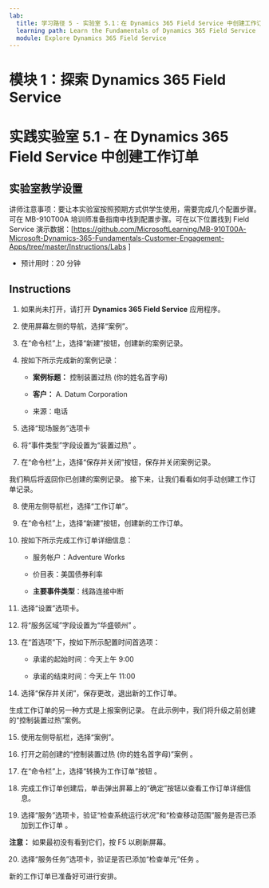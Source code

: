 ```yaml
---
lab:
  title: 学习路径 5 - 实验室 5.1：在 Dynamics 365 Field Service 中创建工作订单
  learning path: Learn the Fundamentals of Dynamics 365 Field Service
  module: Explore Dynamics 365 Field Service
---
```


模块 1：探索 Dynamics 365 Field Service
========================

# 实践实验室 5.1 - 在 Dynamics 365 Field Service 中创建工作订单

## 实验室教学设置

讲师注意事项：要让本实验室按照预期方式供学生使用，需要完成几个配置步骤。可在 MB-910T00A 培训师准备指南中找到配置步骤。可在以下位置找到 Field Service 演示数据：[https://github.com/MicrosoftLearning/MB-910T00A-Microsoft-Dynamics-365-Fundamentals-Customer-Engagement-Apps/tree/master/Instructions/Labs ]

  - 预计用时：20 分钟

## Instructions

1. 如果尚未打开，请打开 **Dynamics 365 Field Service** 应用程序。

2. 使用屏幕左侧的导航，选择“案例”。

3. 在“命令栏”上，选择“新建”按钮，创建新的案例记录。 

4. 按如下所示完成新的案例记录：

    - **案例标题：** 控制装置过热 (你的姓名首字母)

    - **客户：** A. Datum Corporation

    - 来源：电话

5. 选择“现场服务”选项卡

6. 将“事件类型”字段设置为“装置过热” 。

7. 在“命令栏”上，选择“保存并关闭”按钮，保存并关闭案例记录。 

我们稍后将返回你已创建的案例记录。 接下来，让我们看看如何手动创建工作订单记录。

8. 使用左侧导航栏，选择“工作订单”。

9. 在“命令栏”上，选择“新建”按钮，创建新的工作订单。 

10. 按如下所示完成工作订单详细信息：

    - 服务帐户：Adventure Works

    - 价目表：美国债券利率

    - **主要事件类型**：线路连接中断

11. 选择“设置”选项卡。

12. 将“服务区域”字段设置为“华盛顿州” 。

13. 在“首选项”下，按如下所示配置时间首选项：

    - 承诺的起始时间：今天上午 9:00

    - 承诺的结束时间：今天上午 11:00

14. 选择“保存并关闭”，保存更改，退出新的工作订单。

生成工作订单的另一种方式是上报案例记录。 在此示例中，我们将升级之前创建的“控制装置过热”案例。

15. 使用左侧导航栏，选择“案例”。

16. 打开之前创建的“控制装置过热 (你的姓名首字母)”案例 。

17. 在“命令栏”上，选择“转换为工作订单”按钮 。

18. 完成工作订单创建后，单击弹出屏幕上的“确定”按钮以查看工作订单详细信息。

19. 选择“服务”选项卡，验证“检查系统运行状况”和“检查移动范围”服务是否已添加到工作订单  。

**注意：** 如果最初没有看到它们，按 F5 以刷新屏幕。

20. 选择“服务任务”选项卡，验证是否已添加“检查单元”任务 。

新的工作订单已准备好可进行安排。

